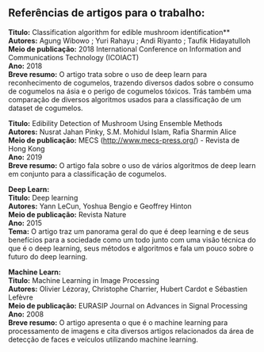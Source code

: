 ## Referências de artigos para o trabalho:  
  
**Titulo:** Classification algorithm for edible mushroom identification**  
**Autores:** Agung Wibowo ; Yuri Rahayu ; Andi Riyanto ; Taufik Hidayatulloh  
**Meio de publicação:** 2018 International Conference on Information and Communications Technology (ICOIACT)  
**Ano:** 2018  
**Breve resumo:** O artigo trata sobre o uso de deep learn para reconhecimento de cogumelos, trazendo diversos dados sobre o consumo de cogumelos na ásia e o perigo de cogumelos tóxicos. Trás também uma comparação de diversos algoritmos usados para a classificação de um dataset de cogumelos.  
  
**Titulo:** Edibility Detection of Mushroom Using Ensemble Methods  
**Autores:** Nusrat Jahan Pinky, S.M. Mohidul Islam, Rafia Sharmin Alice  
**Meio de publicação:** MECS (http://www.mecs-press.org/) - Revista de Hong Kong  
**Ano:** 2019  
**Breve resumo:** O artigo fala sobre o uso de vários algoritmos de deep learn em conjunto para a classificação de cogumelos.  
  
**Deep Learn:**  
**Titulo:** Deep learning  
**Autores:** Yann LeCun, Yoshua Bengio e Geoffrey Hinton  
**Meio de publicação:** Revista Nature  
**Ano:** 2015  
**Tema:** O artigo traz um panorama geral do que é deep learning e de seus benefícios para a sociedade como um todo junto com uma visão técnica do que é o deep learning, seus métodos e algoritmos e fala um pouco sobre o futuro do deep learning.  
  
**Machine Learn:**  
**Titulo:** Machine Learning in Image Processing  
**Autores:** Olivier Lézoray, Christophe Charrier, Hubert Cardot e Sébastien Lefèvre  
**Meio de publicação:** EURASIP Journal on Advances in Signal Processing  
**Ano:** 2008  
**Breve resumo:** O artigo apresenta o que é o machine learning para processamento de imagens e cita diversos artigos relacionados da área de detecção de faces e veículos utilizando machine learning.   
